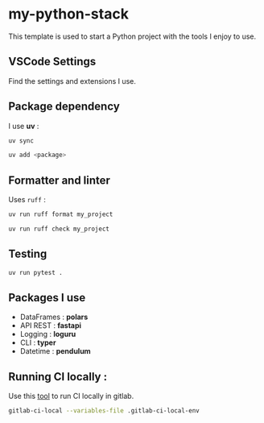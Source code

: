 # my-python-stack

This template is used to start a Python project with the tools I enjoy to use.

## VSCode Settings

Find the settings and extensions I use.

## Package dependency

I use **uv** :

```bash
uv sync
```

```bash
uv add <package>
```

## Formatter and linter

Uses `ruff` :

```bash
uv run ruff format my_project
```

```bash
uv run ruff check my_project 
```

## Testing 

```bash
uv run pytest .
```

## Packages I use 

- DataFrames : **polars**
- API REST : **fastapi**
- Logging : **loguru**
- CLI : **typer**
- Datetime : **pendulum**

## Running CI locally : 

Use this [tool](https://github.com/firecow/gitlab-ci-local) to run CI locally in gitlab.

```bash
gitlab-ci-local --variables-file .gitlab-ci-local-env
```





